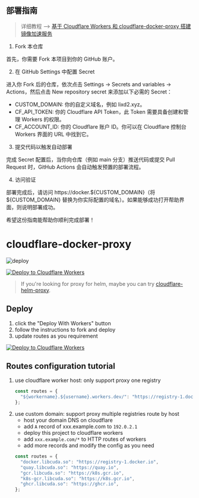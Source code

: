 ## 部署指南

> 详细教程 --> [基于 Cloudflare Workers 和 cloudflare-docker-proxy 搭建镜像加速服务](https://www.lixueduan.com/posts/docker/12-docker-mirror/)

1. Fork 本仓库

首先，你需要 Fork 本项目到你的 GitHub 账户。

2. 在 GitHub Settings 中配置 Secret

进入你 Fork 后的仓库，依次点击 Settings -> Secrets and variables -> Actions，然后点击 New repository secret 来添加以下必需的 Secret：
- CUSTOM_DOMAIN: 你的自定义域名，例如 lixd2.xyz。
- CF_API_TOKEN: 你的 Cloudflare API Token，此 Token 需要具备创建和管理 Workers 的权限。
- CF_ACCOUNT_ID: 你的 Cloudflare 账户 ID。你可以在 Cloudflare 控制台 Workers 界面的 URL 中找到它。

3. 提交代码以触发自动部署

完成 Secret 配置后，当你向仓库（例如 main 分支）推送代码或提交 Pull Request 时，GitHub Actions 会自动触发预置的部署流程。

4. 访问验证

部署完成后，请访问 https://docker.${CUSTOM_DOMAIN}（将 ${CUSTOM_DOMAIN} 替换为你实际配置的域名）。如果能够成功打开帮助界面，则说明部署成功。

希望这份指南能帮助你顺利完成部署！

# cloudflare-docker-proxy

![deploy](https://github.com/ciiiii/cloudflare-docker-proxy/actions/workflows/deploy.yaml/badge.svg)

[![Deploy to Cloudflare Workers](https://deploy.workers.cloudflare.com/button)](https://deploy.workers.cloudflare.com/?url=https://github.com/ciiiii/cloudflare-docker-proxy)

> If you're looking for proxy for helm, maybe you can try [cloudflare-helm-proxy](https://github.com/ciiiii/cloudflare-helm-proxy).

## Deploy

1. click the "Deploy With Workers" button
2. follow the instructions to fork and deploy
3. update routes as you requirement

[![Deploy to Cloudflare Workers](https://deploy.workers.cloudflare.com/button)](https://deploy.workers.cloudflare.com/?url=https://github.com/ciiiii/cloudflare-docker-proxy)

## Routes configuration tutorial

1. use cloudflare worker host: only support proxy one registry
   ```javascript
   const routes = {
     "${workername}.${username}.workers.dev/": "https://registry-1.docker.io",
   };
   ```
2. use custom domain: support proxy multiple registries route by host
   - host your domain DNS on cloudflare
   - add `A` record of xxx.example.com to `192.0.2.1`
   - deploy this project to cloudflare workers
   - add `xxx.example.com/*` to HTTP routes of workers
   - add more records and modify the config as you need
   ```javascript
   const routes = {
     "docker.libcuda.so": "https://registry-1.docker.io",
     "quay.libcuda.so": "https://quay.io",
     "gcr.libcuda.so": "https://k8s.gcr.io",
     "k8s-gcr.libcuda.so": "https://k8s.gcr.io",
     "ghcr.libcuda.so": "https://ghcr.io",
   };
   ```

